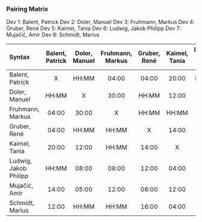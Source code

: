 ### Pairing Matrix
Dev 1: Balent, Patrick
Dev 2: Doler, Manuel
Dev 3: Fruhmann, Markus
Dev 4: Gruber, René
Dev 5: Kaimel, Tania
Dev 6: Ludwig, Jakob Philipp
Dev 7: Mujačić, Amir
Dev 8: Schmidt, Marius


| Syntax      | Balent, Patrick   	  | Doler, Manuel  	  | Fruhmann, Markus   	  | Gruber, René   	  | Kaimel, Tania   	  | Ludwig, Jakob Philipp   	  | Mujačić, Amir   	  | Schmidt, Marius   	  |
| :---        |    :----:   |    :----:   |    :----:   |    :----:   |    :----:   |    :----:   |    :----:   |    :----:   |
| Balent, Patrick      | X           | HH:MM       | 04:00      | 04:00       | 20:00    | HH:MM       | 14:00       | 12:00      |
| Doler, Manuel       | HH:MM       | X           | 30:00      | HH:MM       | 12:00       | 08:00        | 05:00      | HH:MM       |
| Fruhmann, Markus      | 04:00       | 30:00      | X           | HH:MM       | HH:MM       | 08:00       | 12:00      | HH:MM       |
| Gruber, René       | 04:00       | HH:MM       | HH:MM       | X           | 14:00       | 12:00      | 08:00       | 16:00       |
| Kaimel, Tania       | 20:00       | 12:00       | HH:MM       | 14:00       | X           | 04:00       | 12:00      | 04:00      |
| Ludwig, Jakob Philipp       | HH:MM       | 08:00       | 08:00        | 12:00       | 04:00      | X           | 08:00       | 14:00       |
| Mujačić, Amir      | 14:00       | 05:00       | 12:00       | 08:00       | 12:00       | 08:00       | X           | 08:00       |
| Schmidt, Marius       |12:00      | HH:MM       | HH:MM       | 16:00       | 04:00      | 14:00      | 08:00       | X           |
